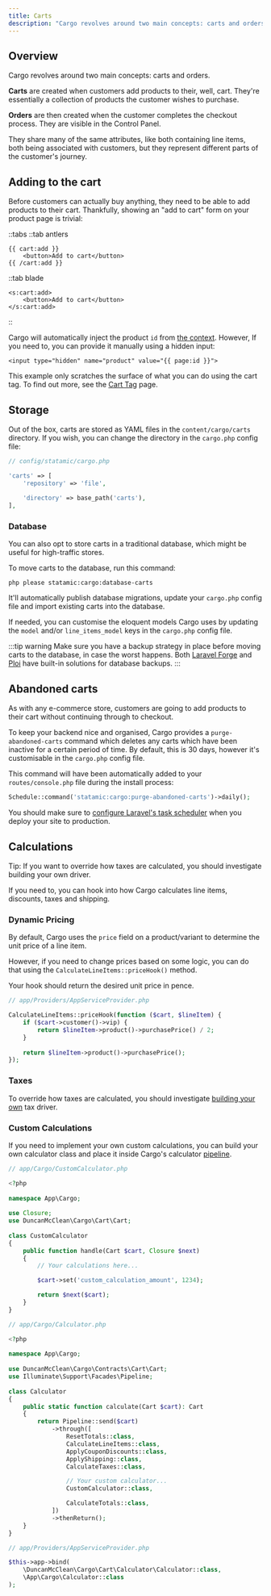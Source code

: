 ```yaml
---
title: Carts
description: "Cargo revolves around two main concepts: carts and orders. This page explains the differences between them, how to add products to a cart, and how to store carts."
---
```

## Overview
Cargo revolves around two main concepts: carts and orders.

**Carts** are created when customers add products to their, well, cart. They're essentially a collection of products the customer wishes to purchase. 

**Orders** are then created when the customer completes the checkout process. They are visible in the Control Panel.

They share many of the same attributes, like both containing line items, both being associated with customers, but they represent different parts of the customer's journey.

## Adding to the cart
Before customers can actually buy anything, they need to be able to add products to their cart. Thankfully, showing an "add to cart" form on your product page is trivial: 

::tabs
::tab antlers
```antlers
{{ cart:add }}
	<button>Add to cart</button>
{{ /cart:add }}
```
::tab blade
```blade
<s:cart:add>  
    <button>Add to cart</button>
</s:cart:add>
```
::

Cargo will automatically inject the product `id` from [the context](https://statamic.dev/extending/tags#context). However, If you need to, you can provide it manually using a hidden input:

```antlers
<input type="hidden" name="product" value="{{ page:id }}">
``` 

This example only scratches the surface of what you can do using the cart tag. To find out more, see the [Cart Tag](/docs/tags/cart) page.

## Storage
Out of the box, carts are stored as YAML files in the `content/cargo/carts` directory. If you wish, you can change the directory in the `cargo.php` config file:

```php
// config/statamic/cargo.php

'carts' => [  
    'repository' => 'file',  
  
    'directory' => base_path('carts'),
],
```

### Database
You can also opt to store carts in a traditional database, which might be useful for high-traffic stores.

To move carts to the database, run this command:

```
php please statamic:cargo:database-carts
```

It'll automatically publish database migrations, update your `cargo.php` config file and import existing carts into the database.

If needed, you can customise the eloquent models Cargo uses by updating the `model` and/or `line_items_model` keys in the `cargo.php` config file. 

:::tip warning
Make sure you have a backup strategy in place before moving carts to the database, in case the worst happens. Both [Laravel Forge](https://forge.laravel.com/docs/servers/backups) and [Ploi](https://ploi.io/features/database-backups) have built-in solutions for database backups.
:::

## Abandoned carts
As with any e-commerce store, customers are going to add products to their cart without continuing through to checkout.

To keep your backend nice and organised, Cargo provides a `purge-abandoned-carts` command which deletes any carts which have been inactive for a certain period of time. By default, this is 30 days, however it's customisable in the `cargo.php` config file.

This command will have been automatically added to your `routes/console.php` file during the install process:

```php
Schedule::command('statamic:cargo:purge-abandoned-carts')->daily();
```

You should make sure to [configure Laravel's task scheduler](https://statamic.dev/scheduling#running-the-scheduler) when you deploy your site to production.

## Calculations
Tip: If you want to override how taxes are calculated, you should investigate building your own driver.

If you need to, you can hook into how Cargo calculates line items, discounts, taxes and shipping.

### Dynamic Pricing
By default, Cargo uses the `price` field on a product/variant to determine the unit price of a line item.

However, if you need to change prices based on some logic, you can do that using the `CalculateLineItems::priceHook()` method.

Your hook should return the desired unit price in pence.

```php
// app/Providers/AppServiceProvider.php

CalculateLineItems::priceHook(function ($cart, $lineItem) {  
    if ($cart->customer()->vip) {  
        return $lineItem->product()->purchasePrice() / 2;  
    }  
  
    return $lineItem->product()->purchasePrice();  
});
```

### Taxes
To override how taxes are calculated, you should investigate [building your own](/docs/taxes) tax driver.

### Custom Calculations
If you need to implement your own custom calculations, you can build your own calculator class and place it inside Cargo's calculator [pipeline](https://laravel.com/docs/master/processes#process-pipelines).

```php
// app/Cargo/CustomCalculator.php

<?php  
  
namespace App\Cargo;  
  
use Closure;  
use DuncanMcClean\Cargo\Cart\Cart;  
  
class CustomCalculator  
{  
    public function handle(Cart $cart, Closure $next)  
    {  
		// Your calculations here...

		$cart->set('custom_calculation_amount', 1234);

        return $next($cart);  
    }  
}
```

```php
// app/Cargo/Calculator.php

<?php  
  
namespace App\Cargo;  
  
use DuncanMcClean\Cargo\Contracts\Cart\Cart;  
use Illuminate\Support\Facades\Pipeline;
  
class Calculator  
{  
    public static function calculate(Cart $cart): Cart  
    {  
        return Pipeline::send($cart)  
            ->through([  
                ResetTotals::class,  
                CalculateLineItems::class,  
                ApplyCouponDiscounts::class,  
                ApplyShipping::class,  
                CalculateTaxes::class,  

				// Your custom calculator...
				CustomCalculator::class,

                CalculateTotals::class,  
            ])  
            ->thenReturn();  
    }
}
```

```php
// app/Providers/AppServiceProvider.php

$this->app->bind(  
    \DuncanMcClean\Cargo\Cart\Calculator\Calculator::class,  
    \App\Cargo\Calculator::class  
);
```
